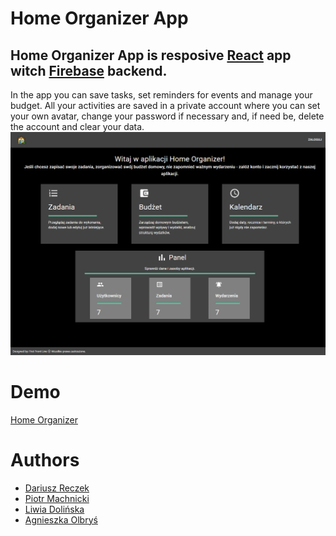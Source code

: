 # Home Organizer App

## Home Organizer App is resposive [React](https://reactjs.org/) app witch [Firebase](https://firebase.google.com/) backend.

In the app you can save tasks, set reminders for events and manage your budget.
All your activities are saved in a private account where you can set your own avatar, change your password if necessary and, if need be, delete the account and clear your data.
![HomePage](/oldIntro.png)

# Demo

[Home Organizer](https://jfdzr5-bf21f.web.app)

# Authors

- [Dariusz Reczek](https://github.com/d-reczek)
- [Piotr Machnicki](https://github.com/Piotr-Machnicki)
- [Liwia Dolińska](https://github.com/LiwiaDolinska)
- [Agnieszka Olbryś](https://github.com/AgnieszkaOlbrys)
